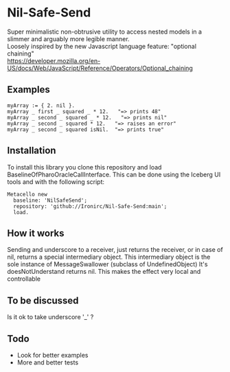 # Nil-Safe-Send
Super minimalistic non-obtrusive utility to access nested models in a slimmer and arguably more legible manner.  
Loosely inspired by the new Javascript language feature: "optional chaining"  
https://developer.mozilla.org/en-US/docs/Web/JavaScript/Reference/Operators/Optional_chaining

## Examples
```Smalltalk
myArray := { 2. nil }.
myArray _ first _ squared _ * 12.   "=> prints 48"
myArray _ second _ squared _ * 12.   "=> prints nil"
myArray _ second _ squared * 12.   "=> raises an error"
myArray _ second _ squared isNil.  "=> prints true"
```

## Installation
To install this library you clone this repository and load BaselineOfPharoOracleCallInterface.
This can be done using the Iceberg UI tools and with the following script:

```Smalltalk
Metacello new
  baseline: 'NilSafeSend';
  repository: 'github://Ironirc/Nil-Safe-Send:main';
  load.
```

## How it works
Sending and underscore to a receiver, just returns the receiver, or in case of nil, returns a special intermediary object.
This intermediary object is the sole instance of MessageSwallower (subclass of UndefinedObject)
It's doesNotUnderstand returns nil.
This makes the effect very local and controllable

## To be discussed
Is it ok to take underscore '_' ?

## Todo
- Look for better examples
- More and better tests
